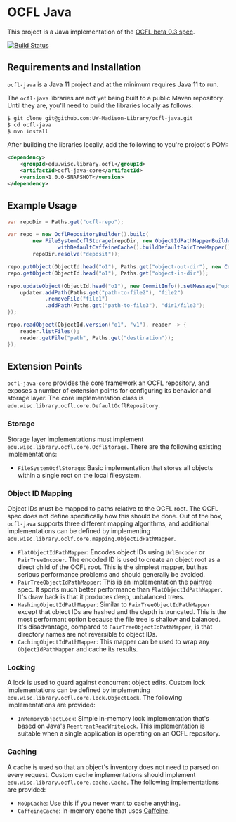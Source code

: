 # OCFL Java

This project is a Java implementation of the [OCFL beta 0.3 spec](https://ocfl.io/0.3/spec/).

[![Build Status](https://travis-ci.com/UW-Madison-Library/ocfl-java.svg?branch=master)](https://travis-ci.com/UW-Madison-Library/ocfl-java)

## Requirements and Installation

`ocfl-java` is a Java 11 project and at the minimum requires Java 11 to run.

The `ocfl-java` libraries are not yet being built to a public Maven repository. Until they are, you'll need to build the
libraries locally as follows:

```bash
$ git clone git@github.com:UW-Madison-Library/ocfl-java.git
$ cd ocfl-java
$ mvn install
```

After building the libraries locally, add the following to you're project's POM:

```xml
<dependency>
    <groupId>edu.wisc.library.ocfl</groupId>
    <artifactId>ocfl-java-core</artifactId>
    <version>1.0.0-SNAPSHOT</version>
</dependency>
```

## Example Usage

```java
var repoDir = Paths.get("ocfl-repo");

var repo = new OcflRepositoryBuilder().build(
        new FileSystemOcflStorage(repoDir, new ObjectIdPathMapperBuilder().
                withDefaultCaffeineCache().buildDefaultPairTreeMapper()),
        repoDir.resolve("deposit"));

repo.putObject(ObjectId.head("o1"), Paths.get("object-out-dir"), new CommitInfo().setMessage("initial commit"));
repo.getObject(ObjectId.head("o1"), Paths.get("object-in-dir"));

repo.updateObject(ObjectId.head("o1"), new CommitInfo().setMessage("update"), updater -> {
    updater.addPath(Paths.get("path-to-file2"), "file2")
            .removeFile("file1")
            .addPath(Paths.get("path-to-file3"), "dir1/file3");
});

repo.readObject(ObjectId.version("o1", "v1"), reader -> {
    reader.listFiles();
    reader.getFile("path", Paths.get("destination"));
});
```

## Extension Points

`ocfl-java-core` provides the core framework an OCFL repository, and exposes a number of extension points for configuring
its behavior and storage layer. The core implementation class is `edu.wisc.library.ocfl.core.DefaultOcflRepository`.

### Storage

Storage layer implementations must implement `edu.wisc.library.ocfl.core.OcflStorage`. There are the following existing
implementations:

* `FileSystemOcflStorage`: Basic implementation that stores all objects within a single root on the local filesystem.

### Object ID Mapping

Object IDs must be mapped to paths relative to the OCFL root. The OCFL spec does not define specifically how this should
be done. Out of the box, `ocfl-java` supports three different mapping algorithms, and additional implementations can be
defined by implementing `edu.wisc.library.oclf.core.mapping.ObjectIdPathMapper`.

* `FlatObjectIdPathMapper`: Encodes object IDs using `UrlEncoder` or `PairTreeEncoder`. The encoded ID is used to create
an object root as a direct child of the OCFL root. This is the simplest mapper, but has serious performance problems and
should generally be avoided.
* `PairTreeObjectIdPathMapper`: This is an implementation the [pairtree](https://tools.ietf.org/html/draft-kunze-pairtree-01)
spec. It sports much better performance than `FlatObjectIdPathMapper`. It's draw back is that it produces deep, unbalanced
trees.
* `HashingObjectIdPathMapper`: Similar to `PairTreeObjectIdPathMapper` except that object IDs are hashed and the depth
is truncated. This is the most performant option because the file tree is shallow and balanced. It's disadvantage, compared
to `PairTreeObjectIdPathMapper`, is that directory names are not reversible to object IDs.
* `CachingObjectIdPathMapper`: This mapper can be used to wrap any `ObjectIdPathMapper` and cache its results.

### Locking

A lock is used to guard against concurrent object edits. Custom lock implementations can be defined by implementing
`edu.wisc.library.ocfl.core.lock.ObjectLock`. The following implementations are provided:

* `InMemoryObjectLock`: Simple in-memory lock implementation that's based on Java's `ReentrantReadWriteLock`. This implementation
is suitable when a single application is operating on an OCFL repository.

### Caching

A cache is used so that an object's inventory does not need to parsed on every request. Custom cache implementations should
implement `edu.wisc.library.ocfl.core.cache.Cache`. The following implementations are provided:

* `NoOpCache`: Use this if you never want to cache anything.
* `CaffeineCache`: In-memory cache that uses [Caffeine](https://github.com/ben-manes/caffeine).
